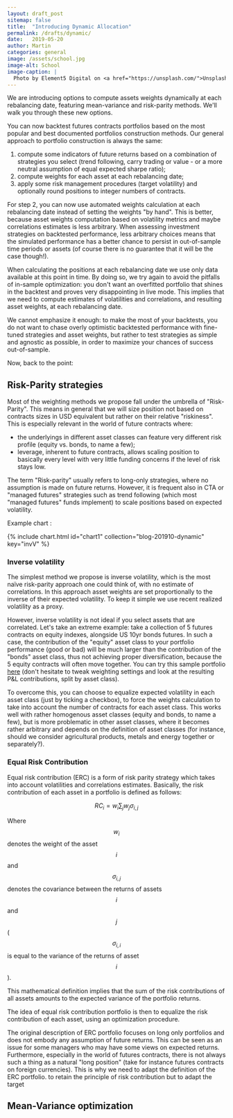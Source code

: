 ```yaml
---
layout: draft_post
sitemap: false
title:  "Introducing Dynamic Allocation"
permalink: /drafts/dynamic/
date:   2019-05-20
author: Martin
categories: general
image: /assets/school.jpg
image-alt: School 
image-caption: |
  Photo by Element5 Digital on <a href="https://unsplash.com/">Unsplash.com</a>
---
```


We are introducing options to compute assets weights dynamically at each rebalancing date, featuring mean-variance and risk-parity methods. We'll walk you through these new options.
<!--more-->

You can now backtest futures contracts portfolios based on the most popular and best documented portfolios construction methods. Our general approach to portfolio construction is always the same:

1. compute some indicators of future returns based on a combination of  strategies you select (trend following, carry trading or value - or a more neutral assumption of equal expected sharpe ratio);
2. compute weights for each asset at each rebalancing date; 
3. apply some risk management procedures (target volatility) and optionally round positions to integer numbers of contracts.

For step 2, you can now use automated weights calculation at each rebalancing date instead of setting the weights "by hand". This is better, because asset weights computation based on volatility metrics and maybe correlations estimates is less arbitrary. When assessing investment strategies on backtested performance, less arbitrary choices means that the simulated performance has a better chance to persist in out-of-sample time periods or assets (of course there is no guarantee that it will be the case though!).

When calculating the positions at each rebalancing date we use only data available at this point in time. By doing so, we try again to avoid the pitfalls of in-sample optimization: you don't want an overfitted portfolio that shines in the backtest and proves very disappointing in live mode. This implies that we need to compute estimates of volatilities and correlations, and resulting asset weights, at each rebalancing date.

We cannot emphasize it enough: to make the most of your backtests, you do not want to chase overly optimistic backtested performance with fine-tuned strategies and asset weights, but rather to test strategies as simple and agnostic as possible, in order to maximize your chances of success out-of-sample.

Now, back to the point:

## Risk-Parity strategies

Most of the weighting methods we propose fall under the umbrella of "Risk-Parity". This means in general that we will size position not based on contracts sizes in USD equivalent but rather on their relative "riskiness". This is especially relevant in the world of future contracts where:

* the underlyings in different asset classes can feature very different risk profile (equity vs. bonds, to name a few);
* leverage, inherent to future contracts, allows scaling position to basically every level with very little funding concerns if the level of risk stays low.

The term "Risk-parity" usually refers to long-only strategies, where no assumption is made on future returns. However, it is frequent also in CTA or "managed futures" strategies such as trend following (which most "managed futures" funds implement) to scale positions based on expected volatility.

Example chart :

{% include chart.html id="chart1" collection="blog-201910-dynamic" key="invV" %}

### Inverse volatility

The simplest method we propose is inverse volatility, which is the most naïve risk-parity approach one could think of, with no estimate of correlations. In this approach asset weights are set proportionally to the inverse of their expected volatility. To keep it simple we use recent realized volatility as a proxy. 

However, inverse volatility is not ideal if you select assets that are correlated. Let's take an extreme example: take a collection of 5 futures contracts on equity indexes, alongside US 10yr bonds futures. In such a case, the contribution of the "equity" asset class to your portfolio performance (good or bad) will be much larger than the contribution of the "bonds" asset class, thus not achieving proper diversification, because the 5 equity contracts will often move together. You can try this sample portfolio [here](/backtest/QWUsQtrhH) (don't hesitate to tweak weighting settings and look at the resulting P&L contributions, split by asset class).

To overcome this, you can choose to equalize expected volatility in each asset class (just by ticking a checkbox), to force the weights calculation to take into account the number of contracts for each asset class. This works well with rather homogenous asset classes (equity and bonds, to name a few), but is more problematic in other asset classes, where it becomes rather arbitrary and depends on the definition of asset classes (for instance, should we consider agricultural products, metals and energy together or separately?).

### Equal Risk Contribution

Equal risk contribution (ERC) is a form of risk parity strategy which takes into account volatilities and correlations estimates. Basically, the risk contribution of each asset in a portfolio is defined as follows:

$$ RC_i = w_i \sum_{j}{w_j \sigma_{i,j}} $$

Where $$w_i$$ denotes the weight of the asset $$i$$ and $$\sigma_{i,j}$$ denotes the covariance between the returns of assets $$i$$ and $$j$$ ($$\sigma_{i,i}$$ is equal to the variance of the returns of asset $$i$$).

This mathematical definition implies that the sum of the risk contributions of all assets amounts to the expected variance of the portfolio returns. 

The idea of equal risk contribution portfolio is then to equalize the risk contribution of each asset, using an optimization procedure.

The original description of ERC portfolio focuses on long only portfolios and does not embody any assumption of future returns. This can be seen as an issue for some managers who may have some views on expected returns. Furthermore, especially in the world of futures contracts, there is not always such a thing as a natural "long position" (take for instance futures contracts on foreign currencies). This is why we need to adapt the definition of the ERC portfolio. to retain the principle of risk contribution but to adapt the target 

## Mean-Variance optimization